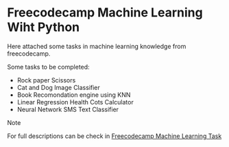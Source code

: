 # Freecodecamp Machine Learning Wiht Python

Here attached some tasks in machine learning knowledge from freecodecamp.

Some tasks to be completed:

- Rock paper Scissors
- Cat and Dog Image Classifier
- Book Recomondation engine using KNN
- Linear Regression Health Cots Calculator
- Neural Network SMS Text Classifier

> [!NOTE]
> For full descriptions can be check in [Freecodecamp Machine Learning Task](https://www.freecodecamp.org/learn/machine-learning-with-python/)
